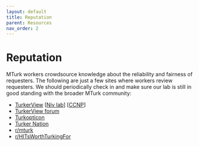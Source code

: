 ```yaml
---
layout: default
title: Reputation
parent: Resources
nav_order: 2
---
```


# Reputation

MTurk workers crowdsource knowledge about the reliability and fairness of requesters. The following are just a few sites where workers review requesters. We should periodically check in and make sure our lab is still in good standing with the broader MTurk community:

* [TurkerView](https://turkerview.com) [[Niv lab](https://turkerview.com/requesters/A3RR9T5E327UK4-niv-lab)] [[CCNP](https://turkerview.com/requesters/AM1AURPCUOXG1-yael-niv)]
* [TurkerView forum](https://forum.turkerview.com/forums/daily-mturk-hits-threads.2/)
* [Turkopticon](https://turkopticon.info/)
* [Turker Nation](http://www.turker-nation.com/)
* [r/mturk](https://www.reddit.com/r/mturk/)
* [r/HITsWorthTurkingFor](https://www.reddit.com/r/HITsWorthTurkingFor/)
